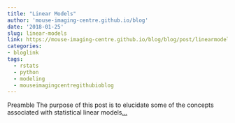 ```yaml
---
title: "Linear Models"
author: 'mouse-imaging-centre.github.io/blog'
date: '2018-01-25'
slug: linear-models
link: https://mouse-imaging-centre.github.io/blog/blog/post/linearmodels/
categories:
- bloglink
tags:
  - rstats
  - python
  - modeling
  - mouseimagingcentregithubioblog
---
```


Preamble The purpose of this post is to elucidate some of the concepts associated with statistical linear models[... <i class="fas fa-external-link-alt"></i>](https://mouse-imaging-centre.github.io/blog/blog/post/linearmodels/)

